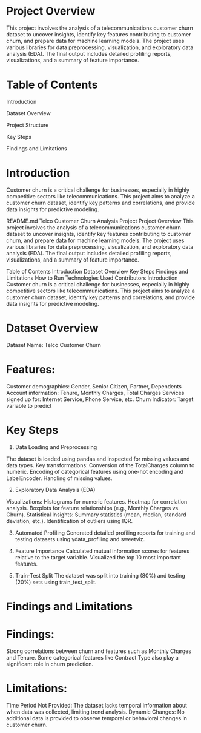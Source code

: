 # Project Overview

This project involves the analysis of a telecommunications customer churn dataset to uncover insights, identify key features contributing to customer churn, and prepare data for machine learning models. The project uses various libraries for data preprocessing, visualization, and exploratory data analysis (EDA). The final output includes detailed profiling reports, visualizations, and a summary of feature importance.

# Table of Contents

Introduction

Dataset Overview

Project Structure

Key Steps

Findings and Limitations

# Introduction

Customer churn is a critical challenge for businesses, especially in highly competitive sectors like telecommunications. This project aims to analyze a customer churn dataset, identify key patterns and correlations, and provide data insights for predictive modeling.


README.md
Telco Customer Churn Analysis Project
Project Overview
This project involves the analysis of a telecommunications customer churn dataset to uncover insights, identify key features contributing to customer churn, and prepare data for machine learning models. The project uses various libraries for data preprocessing, visualization, and exploratory data analysis (EDA). The final output includes detailed profiling reports, visualizations, and a summary of feature importance.

Table of Contents
Introduction
Dataset Overview
Key Steps
Findings and Limitations
How to Run
Technologies Used
Contributors
Introduction
Customer churn is a critical challenge for businesses, especially in highly competitive sectors like telecommunications. This project aims to analyze a customer churn dataset, identify key patterns and correlations, and provide data insights for predictive modeling.

# Dataset Overview

Dataset Name: Telco Customer Churn

# Features:

Customer demographics: Gender, Senior Citizen, Partner, Dependents
Account information: Tenure, Monthly Charges, Total Charges
Services signed up for: Internet Service, Phone Service, etc.
Churn Indicator: Target variable to predict

# Key Steps

1. Data Loading and Preprocessing
   
The dataset is loaded using pandas and inspected for missing values and data types.
Key transformations:
Conversion of the TotalCharges column to numeric.
Encoding of categorical features using one-hot encoding and LabelEncoder.
Handling of missing values.

2. Exploratory Data Analysis (EDA)

Visualizations:
Histograms for numeric features.
Heatmap for correlation analysis.
Boxplots for feature relationships (e.g., Monthly Charges vs. Churn).
Statistical Insights:
Summary statistics (mean, median, standard deviation, etc.).
Identification of outliers using IQR.

3. Automated Profiling
Generated detailed profiling reports for training and testing datasets using ydata_profiling and sweetviz.

4. Feature Importance
Calculated mutual information scores for features relative to the target variable.
Visualized the top 10 most important features.

5. Train-Test Split
The dataset was split into training (80%) and testing (20%) sets using train_test_split.

# Findings and Limitations

# Findings:

Strong correlations between churn and features such as Monthly Charges and Tenure.
Some categorical features like Contract Type also play a significant role in churn prediction.

# Limitations:

Time Period Not Provided: The dataset lacks temporal information about when data was collected, limiting trend analysis.
Dynamic Changes: No additional data is provided to observe temporal or behavioral changes in customer churn.

